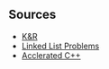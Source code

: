## Sources
- [K&R](https://www.amazon.com/Programming-Language-2nd-Brian-Kernighan/dp/0131103628)
- [Linked List Problems](http://cslibrary.stanford.edu/105/)
- [Acclerated C++](https://www.amazon.com/Accelerated-C-Practical-Programming-Example/dp/020170353X)

